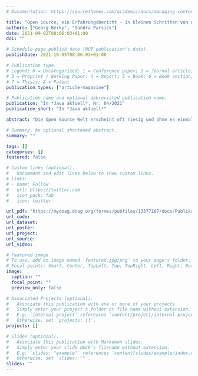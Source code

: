 ```yaml
---
# Documentation: https://sourcethemes.com/academic/docs/managing-content/

title: "Open Source, ein Erfahrungsbericht - In kleinen Schritten von den ersten Contributions zum Maintainer"
authors: ["Georg Berky", "Sandra Parsick"]
date: 2021-09-02T08:06:03+01:00
doi: ""

# Schedule page publish date (NOT publication's date).
publishDate: 2021-10-05T08:06:03+01:00

# Publication type.
# Legend: 0 = Uncategorized; 1 = Conference paper; 2 = Journal article;
# 3 = Preprint / Working Paper; 4 = Report; 5 = Book; 6 = Book section;
# 7 = Thesis; 8 = Patent
publication_types: ["article-magazine"]

# Publication name and optional abbreviated publication name.
publication: "In *Java aktuell*, Nr. 04/2021"
publication_short: "In *Java aktuell*"

abstract: "Die Open Source Welt erscheint oft riesig und ohne es einmal gemacht zu haben ist es nicht offensichtlich, wie Neulinge mit Open-Source-Beiträgen anfangen können. Mit Git als Werkzeug und GitHub als Platform ist es für Einsteiger einiges einfacher geworden. Obwohl es für viele immer noch schwierig erscheinen mag, war unsere Erfahrung doch, dass es leichter ist, als es am Anfang erscheint. Es gibt inzwischen viele Projekte, wo auch Neulinge aushelfen und wertvolle Beiträge leisten können."

# Summary. An optional shortened abstract.
summary: ""

tags: []
categories: []
featured: false

# Custom links (optional).
#   Uncomment and edit lines below to show custom links.
# links:
# - name: Follow
#   url: https://twitter.com
#   icon_pack: fab
#   icon: twitter

url_pdf: "https://mydoag.doag.org/formes/pubfiles/13377187/docs/Publikationen/Java-Aktuell/2021/04-2021/04_2021-Java_aktuell-Georg_Berky_und_Sandra_Parsick-Open_Source_ein_Erfahrungsbericht-In_kleinen_Schritten_von_den_ersten_Contributions_zum_Maintrainer.pdf"
url_code:
url_dataset:
url_poster:
url_project:
url_source:
url_video:

# Featured image
# To use, add an image named `featured.jpg/png` to your page's folder.
# Focal points: Smart, Center, TopLeft, Top, TopRight, Left, Right, BottomLeft, Bottom, BottomRight.
image:
  caption: ""
  focal_point: ""
  preview_only: false

# Associated Projects (optional).
#   Associate this publication with one or more of your projects.
#   Simply enter your project's folder or file name without extension.
#   E.g. `internal-project` references `content/project/internal-project/index.md`.
#   Otherwise, set `projects: []`.
projects: []

# Slides (optional).
#   Associate this publication with Markdown slides.
#   Simply enter your slide deck's filename without extension.
#   E.g. `slides: "example"` references `content/slides/example/index.md`.
#   Otherwise, set `slides: ""`.
slides: ""
---
```

